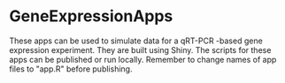 # GeneExpressionApps
These apps can be used to simulate data for a qRT-PCR -based gene expression experiment. They are built using Shiny. The scripts for these apps can be published or run locally. 
Remember to change names of app files to "app.R" before publishing.
